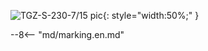 ![TGZ-S-230-7/15 pic](../../../../source/img/photo_TGZ-S-230-5_15.webp){: style="width:50%;" }

--8<-- "md/marking.en.md"
